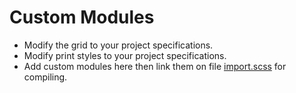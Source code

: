 # Custom Modules

-   Modify the grid to your project specifications.
-   Modify print styles to your project specifications.
-   Add custom modules here then link them on file [import.scss](https://github.com/jacobxperez/rams/blob/master/src/css/custom/import.scss) for compiling.
